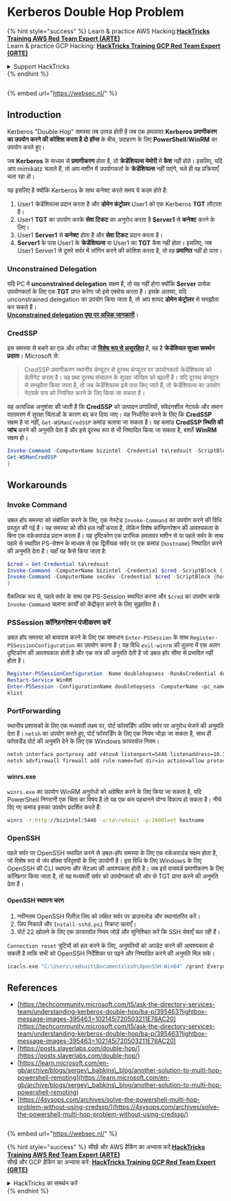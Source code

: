 # Kerberos Double Hop Problem

{% hint style="success" %}
Learn & practice AWS Hacking:<img src="/.gitbook/assets/arte.png" alt="" data-size="line">[**HackTricks Training AWS Red Team Expert (ARTE)**](https://training.hacktricks.xyz/courses/arte)<img src="/.gitbook/assets/arte.png" alt="" data-size="line">\
Learn & practice GCP Hacking: <img src="/.gitbook/assets/grte.png" alt="" data-size="line">[**HackTricks Training GCP Red Team Expert (GRTE)**<img src="/.gitbook/assets/grte.png" alt="" data-size="line">](https://training.hacktricks.xyz/courses/grte)

<details>

<summary>Support HackTricks</summary>

* Check the [**subscription plans**](https://github.com/sponsors/carlospolop)!
* **Join the** 💬 [**Discord group**](https://discord.gg/hRep4RUj7f) or the [**telegram group**](https://t.me/peass) or **follow** us on **Twitter** 🐦 [**@hacktricks\_live**](https://twitter.com/hacktricks\_live)**.**
* **Share hacking tricks by submitting PRs to the** [**HackTricks**](https://github.com/carlospolop/hacktricks) and [**HackTricks Cloud**](https://github.com/carlospolop/hacktricks-cloud) github repos.

</details>
{% endhint %}

<figure><img src="https://pentest.eu/RENDER_WebSec_10fps_21sec_9MB_29042024.gif" alt=""><figcaption></figcaption></figure>

{% embed url="https://websec.nl/" %}


## Introduction

Kerberos "Double Hop" समस्या तब उत्पन्न होती है जब एक हमलावर **Kerberos प्रमाणीकरण का उपयोग करने की कोशिश करता है दो** **हॉप्स** के बीच, उदाहरण के लिए **PowerShell**/**WinRM** का उपयोग करते हुए।

जब **Kerberos** के माध्यम से **प्रमाणीकरण** होता है, तो **क्रेडेंशियल्स** **मेमोरी** में **कैश** नहीं होते। इसलिए, यदि आप mimikatz चलाते हैं, तो आप मशीन में उपयोगकर्ता के **क्रेडेंशियल्स** नहीं पाएंगे, भले ही वह प्रक्रियाएँ चला रहा हो।

यह इसलिए है क्योंकि Kerberos के साथ कनेक्ट करते समय ये कदम होते हैं:

1. User1 क्रेडेंशियल्स प्रदान करता है और **डोमेन कंट्रोलर** User1 को एक Kerberos **TGT** लौटाता है।
2. User1 **TGT** का उपयोग करके **सेवा टिकट** का अनुरोध करता है **Server1** से **कनेक्ट** करने के लिए।
3. User1 **Server1** से **कनेक्ट** होता है और **सेवा टिकट** प्रदान करता है।
4. **Server1** के पास User1 के **क्रेडेंशियल्स** या User1 का **TGT** कैश नहीं होता। इसलिए, जब User1 Server1 से दूसरे सर्वर में लॉगिन करने की कोशिश करता है, तो वह **प्रमाणित** नहीं हो पाता।

### Unconstrained Delegation

यदि PC में **unconstrained delegation** सक्षम है, तो यह नहीं होगा क्योंकि **Server** प्रत्येक उपयोगकर्ता के लिए एक **TGT** प्राप्त करेगा जो इसे एक्सेस करता है। इसके अलावा, यदि unconstrained delegation का उपयोग किया जाता है, तो आप शायद **डोमेन कंट्रोलर** से समझौता कर सकते हैं।\
[**Unconstrained delegation पृष्ठ पर अधिक जानकारी**](unconstrained-delegation.md)।

### CredSSP

इस समस्या से बचने का एक और तरीका जो [**विशेष रूप से असुरक्षित**](https://docs.microsoft.com/en-us/powershell/module/microsoft.wsman.management/enable-wsmancredssp?view=powershell-7) है, वह है **क्रेडेंशियल सुरक्षा समर्थन प्रदाता**। Microsoft से:

> CredSSP प्रमाणीकरण स्थानीय कंप्यूटर से दूरस्थ कंप्यूटर पर उपयोगकर्ता क्रेडेंशियल्स को डेलीगेट करता है। यह प्रथा दूरस्थ संचालन के सुरक्षा जोखिम को बढ़ाती है। यदि दूरस्थ कंप्यूटर से समझौता किया जाता है, तो जब क्रेडेंशियल्स इसे पास किए जाते हैं, तो क्रेडेंशियल्स का उपयोग नेटवर्क सत्र को नियंत्रित करने के लिए किया जा सकता है।

यह अत्यधिक अनुशंसा की जाती है कि **CredSSP** को उत्पादन प्रणालियों, संवेदनशील नेटवर्क और समान वातावरण में सुरक्षा चिंताओं के कारण बंद कर दिया जाए। यह निर्धारित करने के लिए कि **CredSSP** सक्षम है या नहीं, `Get-WSManCredSSP` कमांड चलाया जा सकता है। यह कमांड **CredSSP स्थिति की जांच** करने की अनुमति देता है और इसे दूरस्थ रूप से भी निष्पादित किया जा सकता है, बशर्ते **WinRM** सक्षम हो।
```powershell
Invoke-Command -ComputerName bizintel -Credential ta\redsuit -ScriptBlock {
Get-WSManCredSSP
}
```
## Workarounds

### Invoke Command

डबल हॉप समस्या को संबोधित करने के लिए, एक नेस्टेड `Invoke-Command` का उपयोग करने की विधि प्रस्तुत की गई है। यह समस्या को सीधे हल नहीं करता है, लेकिन विशेष कॉन्फ़िगरेशन की आवश्यकता के बिना एक वर्कअराउंड प्रदान करता है। यह दृष्टिकोण एक प्रारंभिक हमलावर मशीन से या पहले सर्वर के साथ पहले से स्थापित PS-सेशन के माध्यम से एक द्वितीयक सर्वर पर एक कमांड (`hostname`) निष्पादित करने की अनुमति देता है। यहाँ यह कैसे किया जाता है:
```powershell
$cred = Get-Credential ta\redsuit
Invoke-Command -ComputerName bizintel -Credential $cred -ScriptBlock {
Invoke-Command -ComputerName secdev -Credential $cred -ScriptBlock {hostname}
}
```
वैकल्पिक रूप से, पहले सर्वर के साथ एक PS-Session स्थापित करना और `$cred` का उपयोग करके `Invoke-Command` चलाना कार्यों को केंद्रीकृत करने के लिए सुझावित है।

### PSSession कॉन्फ़िगरेशन पंजीकरण करें

डबल हॉप समस्या को बायपास करने के लिए एक समाधान `Enter-PSSession` के साथ `Register-PSSessionConfiguration` का उपयोग करना है। यह विधि `evil-winrm` की तुलना में एक अलग दृष्टिकोण की आवश्यकता होती है और एक सत्र की अनुमति देती है जो डबल हॉप सीमा से प्रभावित नहीं होता है।
```powershell
Register-PSSessionConfiguration -Name doublehopsess -RunAsCredential domain_name\username
Restart-Service WinRM
Enter-PSSession -ConfigurationName doublehopsess -ComputerName <pc_name> -Credential domain_name\username
klist
```
### PortForwarding

स्थानीय प्रशासकों के लिए एक मध्यवर्ती लक्ष्य पर, पोर्ट फॉरवर्डिंग अंतिम सर्वर पर अनुरोध भेजने की अनुमति देता है। `netsh` का उपयोग करते हुए, पोर्ट फॉरवर्डिंग के लिए एक नियम जोड़ा जा सकता है, साथ ही फॉरवर्डेड पोर्ट की अनुमति देने के लिए एक Windows फ़ायरवॉल नियम।
```bash
netsh interface portproxy add v4tov4 listenport=5446 listenaddress=10.35.8.17 connectport=5985 connectaddress=10.35.8.23
netsh advfirewall firewall add rule name=fwd dir=in action=allow protocol=TCP localport=5446
```
#### winrs.exe

`winrs.exe` का उपयोग WinRM अनुरोधों को अग्रेषित करने के लिए किया जा सकता है, यदि PowerShell निगरानी एक चिंता का विषय है तो यह एक कम पहचानने योग्य विकल्प हो सकता है। नीचे दिए गए कमांड इसका उपयोग प्रदर्शित करते हैं:
```bash
winrs -r:http://bizintel:5446 -u:ta\redsuit -p:2600leet hostname
```
### OpenSSH

पहले सर्वर पर OpenSSH स्थापित करने से डबल-हॉप समस्या के लिए एक वर्कअराउंड सक्षम होता है, जो विशेष रूप से जंप बॉक्स परिदृश्यों के लिए उपयोगी है। इस विधि के लिए Windows के लिए OpenSSH की CLI स्थापना और सेटअप की आवश्यकता होती है। जब इसे पासवर्ड प्रमाणीकरण के लिए कॉन्फ़िगर किया जाता है, तो यह मध्यवर्ती सर्वर को उपयोगकर्ता की ओर से TGT प्राप्त करने की अनुमति देता है।

#### OpenSSH स्थापना चरण

1. नवीनतम OpenSSH रिलीज़ ज़िप को लक्षित सर्वर पर डाउनलोड और स्थानांतरित करें।
2. ज़िप निकालें और `Install-sshd.ps1` स्क्रिप्ट चलाएँ।
3. पोर्ट 22 खोलने के लिए एक फ़ायरवॉल नियम जोड़ें और सुनिश्चित करें कि SSH सेवाएँ चल रही हैं।

`Connection reset` त्रुटियों को हल करने के लिए, अनुमतियों को अपडेट करने की आवश्यकता हो सकती है ताकि सभी को OpenSSH निर्देशिका पर पढ़ने और निष्पादित करने की अनुमति मिल सके।
```bash
icacls.exe "C:\Users\redsuit\Documents\ssh\OpenSSH-Win64" /grant Everyone:RX /T
```
## References

* [https://techcommunity.microsoft.com/t5/ask-the-directory-services-team/understanding-kerberos-double-hop/ba-p/395463?lightbox-message-images-395463=102145i720503211E78AC20](https://techcommunity.microsoft.com/t5/ask-the-directory-services-team/understanding-kerberos-double-hop/ba-p/395463?lightbox-message-images-395463=102145i720503211E78AC20)
* [https://posts.slayerlabs.com/double-hop/](https://posts.slayerlabs.com/double-hop/)
* [https://learn.microsoft.com/en-gb/archive/blogs/sergey\_babkins\_blog/another-solution-to-multi-hop-powershell-remoting](https://learn.microsoft.com/en-gb/archive/blogs/sergey\_babkins\_blog/another-solution-to-multi-hop-powershell-remoting)
* [https://4sysops.com/archives/solve-the-powershell-multi-hop-problem-without-using-credssp/](https://4sysops.com/archives/solve-the-powershell-multi-hop-problem-without-using-credssp/)

<figure><img src="https://pentest.eu/RENDER_WebSec_10fps_21sec_9MB_29042024.gif" alt=""><figcaption></figcaption></figure>

{% embed url="https://websec.nl/" %}

{% hint style="success" %}
सीखें और AWS हैकिंग का अभ्यास करें:<img src="/.gitbook/assets/arte.png" alt="" data-size="line">[**HackTricks Training AWS Red Team Expert (ARTE)**](https://training.hacktricks.xyz/courses/arte)<img src="/.gitbook/assets/arte.png" alt="" data-size="line">\
सीखें और GCP हैकिंग का अभ्यास करें: <img src="/.gitbook/assets/grte.png" alt="" data-size="line">[**HackTricks Training GCP Red Team Expert (GRTE)**<img src="/.gitbook/assets/grte.png" alt="" data-size="line">](https://training.hacktricks.xyz/courses/grte)

<details>

<summary>HackTricks का समर्थन करें</summary>

* [**सदस्यता योजनाएँ**](https://github.com/sponsors/carlospolop) देखें!
* **हमारे** 💬 [**Discord समूह**](https://discord.gg/hRep4RUj7f) या [**टेलीग्राम समूह**](https://t.me/peass) में शामिल हों या **Twitter** 🐦 पर हमें **फॉलो करें** [**@hacktricks\_live**](https://twitter.com/hacktricks\_live)**.**
* **हैकिंग ट्रिक्स साझा करें और** [**HackTricks**](https://github.com/carlospolop/hacktricks) और [**HackTricks Cloud**](https://github.com/carlospolop/hacktricks-cloud) गिटहब रिपोजिटरी में PR सबमिट करें।

</details>
{% endhint %}
